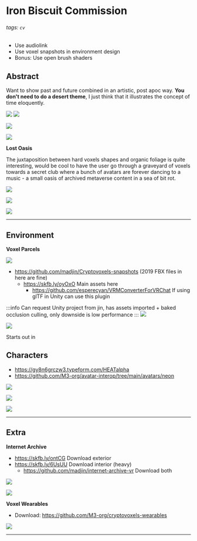 # Iron Biscuit Commission

###### tags: `cv`


- Use audiolink
- Use voxel snapshots in environment design
- Bonus: Use open brush shaders


## Abstract

Want to show past and future combined in an artistic, post apoc way. **You don't need to do a desert theme**, I just think that it illustrates the concept of time eloquently.


![](https://i.imgur.com/4HyoGyp.gif)
![](https://i.imgur.com/CP2yDGo.png)

![](https://i.imgur.com/5mUxWzB.gif)

![](https://i.imgur.com/2j428Yj.jpg)


**Lost Oasis**

The juxtaposition between hard voxels shapes and organic foliage is quite interesting, would be cool to have the user go through a graveyard of voxels towards a secret club where a bunch of avatars are forever dancing to a music - a small oasis of archived metaverse content in a sea of bit rot.

![](https://i.imgur.com/pejlruu.jpg)

![](https://i.imgur.com/9gwaZ8t.jpg)

![](https://i.imgur.com/ZFnuGmo.jpg)

---

## Environment


**Voxel Parcels**


![](https://i.imgur.com/Qm4pkGy.jpg)


- https://github.com/madjin/Cryptovoxels-snapshots (2019 FBX files in here are fine)
    - https://skfb.ly/oyOxO Main assets here
        - https://github.com/esperecyan/VRMConverterForVRChat If using glTF in Unity can use this plugin

:::info
Can request Unity project from jin, has assets imported + baked occlusion culling, only downside is low performance
:::
![](https://i.imgur.com/CCAQkET.png)

![](https://i.gyazo.com/8836e2f7e10d5554cc0b42de12aae2ed.gif)





Starts out in 


## Characters

- https://gy8n6grczw3.typeform.com/HEATalpha
- https://github.com/M3-org/avatar-interop/tree/main/avatars/neon

![](https://i.imgur.com/EE7w6iH.gif)

![](https://i.imgur.com/gj2okSu.gif)

![](https://i.imgur.com/Z26aJCY.gif)


---

## Extra

**Internet Archive**

- https://skfb.ly/ontCG Download exterior
- https://skfb.ly/6UsUU Download interior (heavy)
    - https://github.com/madjin/internet-archive-vr Download both

![](https://i.imgur.com/Ll0YQtp.gif)


![](https://i.imgur.com/rjIU9sp.jpg)



**Voxel Wearables**

- Download: https://github.com/M3-org/cryptovoxels-wearables

![](https://i.imgur.com/LJm43QM.jpg)

---


